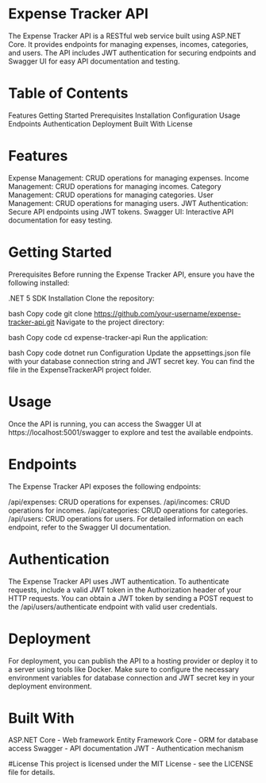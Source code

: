 # Expense Tracker API
The Expense Tracker API is a RESTful web service built using ASP.NET Core. It provides endpoints for managing expenses, incomes, categories, and users. The API includes JWT authentication for securing endpoints and Swagger UI for easy API documentation and testing.

# Table of Contents
Features
Getting Started
Prerequisites
Installation
Configuration
Usage
Endpoints
Authentication
Deployment
Built With
License

# Features
Expense Management: CRUD operations for managing expenses.
Income Management: CRUD operations for managing incomes.
Category Management: CRUD operations for managing categories.
User Management: CRUD operations for managing users.
JWT Authentication: Secure API endpoints using JWT tokens.
Swagger UI: Interactive API documentation for easy testing.

# Getting Started
Prerequisites
Before running the Expense Tracker API, ensure you have the following installed:

.NET 5 SDK
Installation
Clone the repository:

bash
Copy code
git clone https://github.com/your-username/expense-tracker-api.git
Navigate to the project directory:

bash
Copy code
cd expense-tracker-api
Run the application:

bash
Copy code
dotnet run
Configuration
Update the appsettings.json file with your database connection string and JWT secret key. You can find the file in the ExpenseTrackerAPI project folder.

# Usage
Once the API is running, you can access the Swagger UI at https://localhost:5001/swagger to explore and test the available endpoints.

# Endpoints
The Expense Tracker API exposes the following endpoints:

/api/expenses: CRUD operations for expenses.
/api/incomes: CRUD operations for incomes.
/api/categories: CRUD operations for categories.
/api/users: CRUD operations for users.
For detailed information on each endpoint, refer to the Swagger UI documentation.

# Authentication
The Expense Tracker API uses JWT authentication. To authenticate requests, include a valid JWT token in the Authorization header of your HTTP requests. You can obtain a JWT token by sending a POST request to the /api/users/authenticate endpoint with valid user credentials.

# Deployment
For deployment, you can publish the API to a hosting provider or deploy it to a server using tools like Docker. Make sure to configure the necessary environment variables for database connection and JWT secret key in your deployment environment.

# Built With
ASP.NET Core - Web framework
Entity Framework Core - ORM for database access
Swagger - API documentation
JWT - Authentication mechanism

#License
This project is licensed under the MIT License - see the LICENSE file for details.